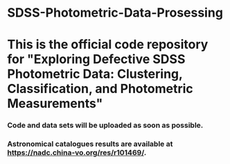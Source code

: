 # SDSS-Photometric-Data-Prosessing
# This is the official code repository for "Exploring Defective SDSS Photometric Data: Clustering, Classification, and Photometric Measurements"
### Code and data sets will be uploaded as soon as possible.
### Astronomical catalogues results are available at https://nadc.china-vo.org/res/r101469/.
